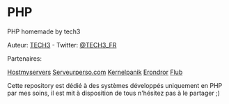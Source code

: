 # PHP
PHP homemade by tech3

Auteur: [TECH3](https://tech3.fr "TECH3.FR") - Twitter: [@TECH3_FR](https://www.twitter.com/@TECH3_FR)

Partenaires: 

[Hostmyservers](https://www.hostmyservers.fr)
[Serveurperso.com](https://www.serveurperso.com)
[Kernelpanik](http://www.kernelpanik.fr)
[Erondror](http://www.erondror.fr)
[Flub](http://www.maxime-lebrun.com)

Cette repository est dédié à des systèmes développés uniquement en PHP par mes soins, il est mit à disposition de tous n'hésitez pas à le partager ;)
